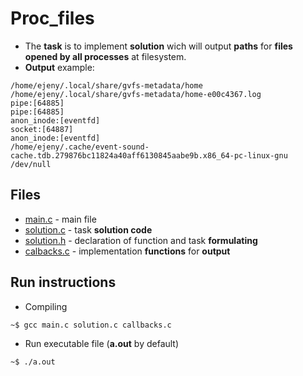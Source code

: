 # Proc_files

* The **task** is to implement **solution** wich will output **paths** for **files opened by all processes** at filesystem.
* **Output** example:
```
/home/ejeny/.local/share/gvfs-metadata/home
/home/ejeny/.local/share/gvfs-metadata/home-e00c4367.log
pipe:[64885]
pipe:[64885]
anon_inode:[eventfd]
socket:[64887]
anon_inode:[eventfd]
/home/ejeny/.cache/event-sound-cache.tdb.279876bc11824a40aff6130845aabe9b.x86_64-pc-linux-gnu
/dev/null

```
## Files

* [main.c](https://github.com/EjenY-Poltavchiny/Filesystems-prac/blob/main/proc_files/main.c) - main file
* [solution.c](https://github.com/EjenY-Poltavchiny/Filesystems-prac/blob/main/proc_files/solution.c) - task **solution code**
* [solution.h](https://github.com/EjenY-Poltavchiny/Filesystems-prac/blob/main/proc_files/solution.h) - declaration of function and task **formulating**
* [calbacks.c](https://github.com/EjenY-Poltavchiny/Filesystems-prac/blob/main/proc_files/callbacks.c) - implementation **functions** for **output**

## Run instructions

* Compiling
```sh
~$ gcc main.c solution.c callbacks.c
```
* Run executable file (**a.out** by default)
```sh
~$ ./a.out
```
